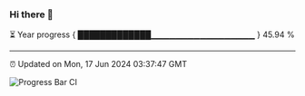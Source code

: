 ### Hi there 👋

⏳ Year progress { █████████████▁▁▁▁▁▁▁▁▁▁▁▁▁▁▁▁▁ } 45.94 %

---

⏰ Updated on Mon, 17 Jun 2024 03:37:47 GMT

![Progress Bar CI](https://github.com/IshwaranRudhara/GIT-ACTION/workflows/Progress%20Bar%20CI/badge.svg)
